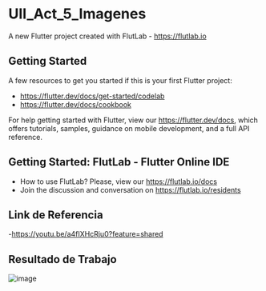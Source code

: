 # UII_Act_5_Imagenes

A new Flutter project created with FlutLab - https://flutlab.io

## Getting Started

A few resources to get you started if this is your first Flutter project:

- https://flutter.dev/docs/get-started/codelab
- https://flutter.dev/docs/cookbook

For help getting started with Flutter, view our
https://flutter.dev/docs, which offers tutorials,
samples, guidance on mobile development, and a full API reference.

## Getting Started: FlutLab - Flutter Online IDE

- How to use FlutLab? Please, view our https://flutlab.io/docs
- Join the discussion and conversation on https://flutlab.io/residents

## Link de Referencia
-https://youtu.be/a4fIXHcRju0?feature=shared

## Resultado de Trabajo
![image](https://github.com/Hernandezc128/UII_Act_5_Imagenes/assets/143743758/a1c35530-58f4-45a6-a32f-897242cf5cdd)


